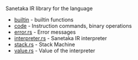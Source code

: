 Sanetaka IR library for the language

-   [builtin](builtin.rs) - builtin functions
-   [code](code.rs) - Instruction commands, binary operations
-   [error.rs](error.rs) - Error messages
-   [interpreter.rs](interpreter.rs) - Sanetaka IR interpreter
-   [stack.rs](stack.rs) - Stack Machine
-   [value.rs](value.rs) - Value of the interpreter

